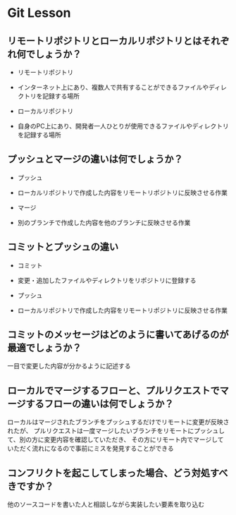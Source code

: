 # Git Lesson

## リモートリポジトリとローカルリポジトリとはそれぞれ何でしょうか？
  - リモートリポジトリ
   - インターネット上にあり、複数人で共有することができるファイルやディレクトリを記録する場所

  - ローカルリポジトリ
   - 自身のPC上にあり、開発者一人ひとりが使用できるファイルやディレクトリを記録する場所


## プッシュとマージの違いは何でしょうか？
  - プッシュ
   - ローカルリポジトリで作成した内容をリモートリポジトリに反映させる作業

  - マージ
   - 別のブランチで作成した内容を他のブランチに反映させる作業


## コミットとプッシュの違い
  - コミット
   - 変更・追加したファイルやディレクトリをリポジトリに登録する

  - プッシュ
   - ローカルリポジトリで作成した内容をリモートリポジトリに反映させる作業

## コミットのメッセージはどのように書いてあげるのが最適でしょうか？
  一目で変更した内容が分かるように記述する


## ローカルでマージするフローと、プルリクエストでマージするフローの違いは何でしょうか？
  ローカルはマージされたブランチをプッシュするだけでリモートに変更が反映されたが、
  プルリクエストは一度マージしたいブランチをリモートにプッシュして、別の方に変更内容を確認していただき、
  その方にリモート内でマージしていただく流れになるので事前にミスを発見することができる


## コンフリクトを起こしてしまった場合、どう対処すべきですか？

他のソースコードを書いた人と相談しながら実装したい要素を取り込む